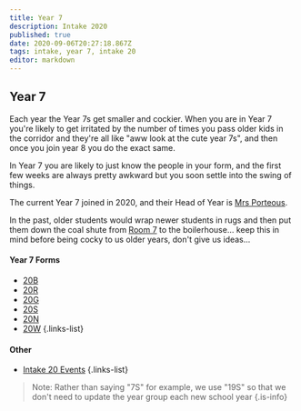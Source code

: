 ```yaml
---
title: Year 7
description: Intake 2020
published: true
date: 2020-09-06T20:27:18.867Z
tags: intake, year 7, intake 20
editor: markdown
---
```


## Year 7
 Each year the Year 7s get smaller and cockier. When you are in Year 7 you're likely to get irritated by the number of times you pass older kids in the corridor and they're all like "aww look at the cute year 7s", and then once you join year 8 you do the exact same. 
 
 In Year 7 you are likely to just know the people in your form, and the first few weeks are always pretty awkward but you soon settle into the swing of things.

 The current Year 7 joined in 2020, and their Head of Year is [Mrs Porteous](/teachers/mrs-porteous).
 
 In the past, older students would wrap newer students in rugs and then put them down the coal shute from [Room 7](/groups/rooms/science/7) to the boilerhouse... keep this in mind before being cocky to us older years, don't give us ideas...
 
 #### Year 7 Forms
 - [20B](/students/intake20/b)
 - [20R](/students/intake20/r)
 - [20G](/students/intake20/g)
 - [20S](/students/intake20/s)
 - [20N](/students/intake20/n)
 - [20W](/students/intake20/w)
 {.links-list}
 
 #### Other
 - [Intake 20 Events](/students/intake20/events)
 {.links-list}
 
 > Note:  Rather than saying "7S" for example, we use "19S" so that we don't need to update the year group each new school year
 {.is-info}